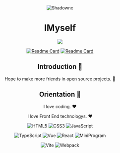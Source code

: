 <!--### Hi there 👋-->

<!--
**Shadownc/Shadownc** is a ✨ _special_ ✨ repository because its `README.md` (this file) appears on your GitHub profile.

Here are some ideas to get you started:

- 🔭 I’m currently working on ...
- 🌱 I’m currently learning ...
- 👯 I’m looking to collaborate on ...
- 🤔 I’m looking for help with ...
- 💬 Ask me about ...
- 📫 How to reach me: ...
- 😄 Pronouns: ...
- ⚡ Fun fact: ...
-->
<div align=center>
  <img src="https://avatars.githubusercontent.com/u/19424471?v=4" alt="Shadownc" />
  
  # IMyself

  [](https://github.com/Shadownc/actions-checkin/blob/output/github-snake.svg)
  
  ![](https://komarev.com/ghpvc/?username=Shadownc&color=blue)
  
  [![Readme Card](https://github-readme-stats.vercel.app/api/pin/?username=Shadownc&repo=blogTS)](https://github.com/Shadownc/blogTS)
  [![Readme Card](https://github-readme-stats.vercel.app/api/pin/?username=Shadownc&repo=visit-monitor)](https://github.com/Shadownc/visit-monitor)
  
  ## Introduction :raised_hands:

  Hope to make more friends in open source projects. :eyes:

  ## Orientation :dart:

  I love coding. :heart:

  I love Front End technologys. :heart:

  <p>

  ![HTML5](https://img.shields.io/badge/-HTML5-red?logo=html5&logoColor=white)
  ![CSS3](https://img.shields.io/badge/-CSS3-blue?logo=css3&logoColor=white)
  ![JavaScript](https://img.shields.io/badge/-JavaScript-yellow?logo=javascript&logoColor=white)

  </p>

  <p>

  ![TypeScript](https://img.shields.io/badge/-TypeScript-blue?logo=typescript&logoColor=white)
  ![Vue](https://img.shields.io/badge/-Vue-34495e?logo=vue.js)
  ![React](https://img.shields.io/badge/-React-282c34?logo=react)
  ![MiniProgram](https://img.shields.io/badge/-MiniProgram-07c160?logo=wechat&logoColor=white)

  </p>

  <p>

  ![Vite](https://img.shields.io/badge/-Vite-646cff?logo=vite&logoColor=white)
  ![Webpack](https://img.shields.io/badge/-Webpack-1a6bac?logo=webpack)

  </p>
</div>
